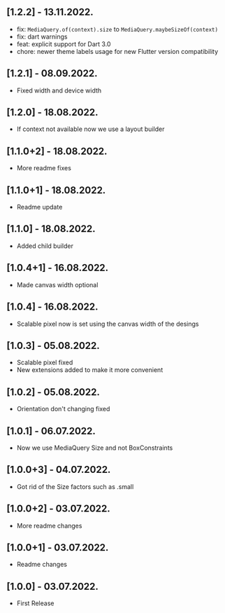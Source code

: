 ## [1.2.2] - 13.11.2022.

* fix: `MediaQuery.of(context).size` to `MediaQuery.maybeSizeOf(context)`
* fix: dart warnings
* feat: explicit support for Dart 3.0
* chore: newer theme labels usage for new Flutter version compatibility

## [1.2.1] - 08.09.2022.

* Fixed width and device width

## [1.2.0] - 18.08.2022.

* If context not available now we use a layout builder

## [1.1.0+2] - 18.08.2022.

* More readme fixes

## [1.1.0+1] - 18.08.2022.

* Readme update

## [1.1.0] - 18.08.2022.

* Added child builder

## [1.0.4+1] - 16.08.2022.

* Made canvas width optional

## [1.0.4] - 16.08.2022.

* Scalable pixel now is set using the canvas width of the desings

## [1.0.3] - 05.08.2022.

* Scalable pixel fixed
* New extensions added to make it more convenient

## [1.0.2] - 05.08.2022.

* Orientation don't changing fixed

## [1.0.1] - 06.07.2022.

* Now we use MediaQuery Size and not BoxConstraints

## [1.0.0+3] - 04.07.2022.

* Got rid of the Size factors such as .small

## [1.0.0+2] - 03.07.2022.

* More readme changes

## [1.0.0+1] - 03.07.2022.

* Readme changes

## [1.0.0] - 03.07.2022.

* First Release